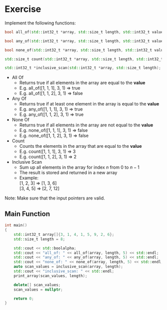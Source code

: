 # Exercise

Implement the following functions:

```cpp
bool all_of(std::int32_t *array, std::size_t length, std::int32_t value);

bool any_of(std::int32_t *array, std::size_t length, std::int32_t value);

bool none_of(std::int32_t *array, std::size_t length, std::int32_t value);

std::size_t count(std::int32_t *array, std::size_t length, std::int32_t value);

std::int32_t *inclusive_scan(std::int32_t *array, std::size_t length);
```

- All Of
  - Returns true if all elements in the array are equal to the **value**
  - E.g. all_of([1, 1, 1], 3, 1) => true
  - E.g. all_of([1, 1, 2], 3, 1) => false
- Any Of
  - Returns true if at least one element in the array is equal to the **value**
  - E.g. any_of([1, 1, 1], 3, 1) => true
  - E.g. any_of([1, 1, 2], 3, 1) => true
- None Of
  - Returns true if all elements in the array are not equal to the **value**
  - E.g. none_of([1, 1, 1], 3, 1) => false
  - E.g. none_of([1, 1, 2], 3, 1) => false
- Count
  - Counts the elements in the array that are equal to the **value**
  - E.g. count([1, 1, 1], 3, 1) => 3
  - E.g. count([1, 1, 2], 3, 1) => 2
- Inclusive Scan
  - Sum up all elements in the array for index $n$ from 0 to $n-1$
  - The result is stored and returned in a new array
  - Example:  
    [1, 2, 3] => [1, 3, 6]  
    [3, 4, 5] => [2, 7, 12]

Note: Make sure that the input pointers are valid.

## Main Function

```cpp
int main()
{
    std::int32_t array[]{3, 1, 4, 1, 5, 9, 2, 6};
    std::size_t length = 8;

    std::cout << std::boolalpha;
    std::cout << "all_of: " << all_of(array, length, 5) << std::endl;
    std::cout << "any_of: " << any_of(array, length, 5) << std::endl;
    std::cout << "none_of: " << none_of(array, length, 5) << std::endl;
    auto scan_values = inclusive_scan(array, length);
    std::cout << "inclusive_scan: " << std::endl;
    print_array(scan_values, length);

    delete[] scan_values;
    scan_values = nullptr;

    return 0;
}
```
